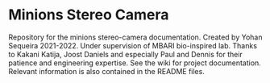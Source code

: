 # Minions Stereo Camera
Repository for the minions stereo-camera documentation.
Created by Yohan Sequeira 2021-2022.
Under supervision of MBARI bio-inspired lab.
Thanks to Kakani Katija, Joost Daniels and especially Paul and Dennis for their patience and engineering expertise.
See the wiki for project documentation. Relevant information is also contained in the README files.
